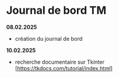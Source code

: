 # Journal de bord TM

**08.02.2025**
- création du journal de bord

**10.02.2025**
- recherche documentaire sur Tkinter [https://tkdocs.com/tutorial/index.html]



